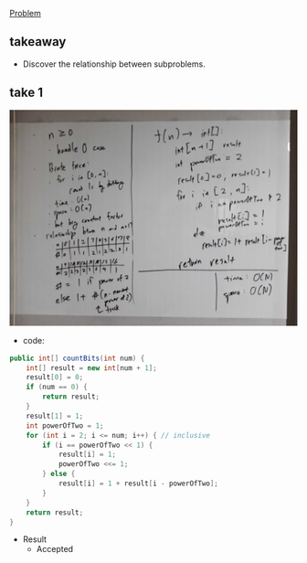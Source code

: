 [Problem](https://leetcode.com/problems/counting-bits/)

## takeaway
- Discover the relationship between subproblems.

## take 1
![](img-1.jpg)
- code:
```java
public int[] countBits(int num) {
    int[] result = new int[num + 1];
    result[0] = 0;
    if (num == 0) {
        return result;
    }
    result[1] = 1;
    int powerOfTwo = 1;
    for (int i = 2; i <= num; i++) { // inclusive
        if (i == powerOfTwo << 1) {
            result[i] = 1;
            powerOfTwo <<= 1;
        } else {
            result[i] = 1 + result[i - powerOfTwo];
        }
    }
    return result;
}
```
- Result
    - Accepted

